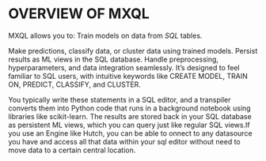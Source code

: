 # OVERVIEW OF MXQL

MXQL allows you to:
Train models on data from *SQL* tables.

Make predictions, classify data, or cluster data using trained models.
Persist results as ML views in the SQL database.
Handle preprocessing, hyperparameters, and data integration seamlessly.
It’s designed to feel familiar to SQL users, with intuitive keywords like CREATE MODEL, TRAIN ON, PREDICT, CLASSIFY, and CLUSTER. 

You typically write these statements in a SQL editor, and a transpiler converts them into Python code that runs in a background notebook using libraries like scikit-learn. The results are stored back in your SQL database as persistent ML views, which you can query just like regular SQL views.If you use an Engine like Hutch, you can be able to onnect to any datasource you have and access all that data within your sql editor without need to move data to a certain central location.

